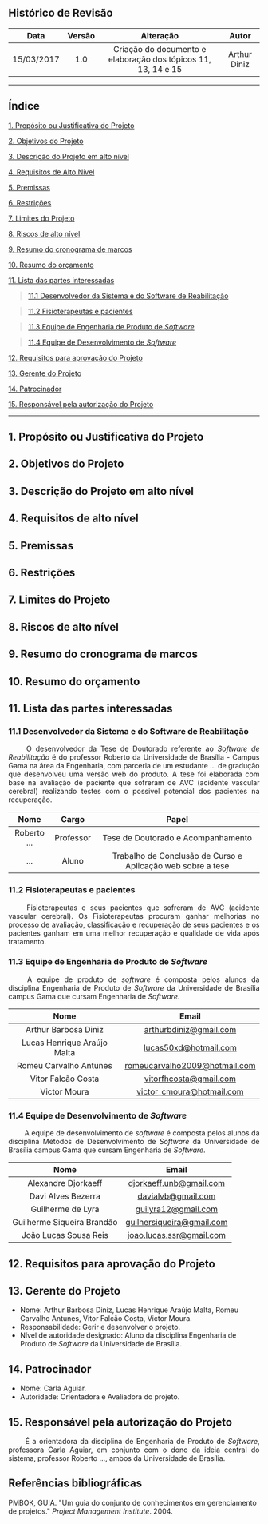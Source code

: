 ## Histórico de Revisão

|    Data    | Versão |                             Alteração                             |                    Autor                    |
|:----------:|:------:|:-----------------------------------------------------------------:|:-------------------------------------------:|
| 15/03/2017 |   1.0  | Criação do documento e elaboração dos tópicos 11, 13, 14 e 15 |                Arthur Diniz                 |


----
##  Índice

[1. Propósito ou Justificativa do Projeto](#1-propósito-ou-justificativa-do-projeto)

[2. Objetivos do Projeto](#2-objetivos-do-projeto)

[3. Descrição do Projeto em alto nível](#3-descrição-do-projeto-em-alto-nível)

[4. Requisitos de Alto Nível](#4-requisitos-de-alto-nível)

[5. Premissas](#5-premissas)

[6. Restrições](#6-restrições)

[7. Limites do Projeto](#7-limites-do-projeto)

[8. Riscos de alto nível](#8-riscos-de-alto-nível)

[9. Resumo do cronograma de marcos](#9-resumo-do-cronograma-de-marcos)

[10. Resumo do orçamento](#10-resumo-do-orçamento)

[11. Lista das partes interessadas](#11-lista-das-partes-interessadas)

 >[11.1 Desenvolvedor da Sistema e do Software de Reabilitação](#111-desenvolvedor-do-sistema-e-do-software-de-reabilitacao)

 >[11.2 Fisioterapeutas e pacientes](#112-fisioterapeutas-e-pacientes)

 >[11.3 Equipe de Engenharia de Produto de _Software_](#113-equipe-de-engenharia-de-produto-de-software)

 >[11.4 Equipe de Desenvolvimento de <i>Software</i>](#114-equipe-de-desenvolvimento-de-software)

[12. Requisitos para aprovação do Projeto](#12-equipe-de-desenvolvimento-de-software)

[13. Gerente do Projeto](#13-gerente-do-projeto)

[14. Patrocinador](#14-patrocinador)

[15. Responsável pela autorização do Projeto](#15.responsável-pela-autorização-do-projeto)

----

## 1. Propósito ou Justificativa do Projeto


## 2. Objetivos do Projeto

## 3. Descrição do Projeto em alto nível


## 4. Requisitos de alto nível


## 5. Premissas


## 6. Restrições


## 7. Limites do Projeto

## 8. Riscos de alto nível


## 9. Resumo do cronograma de marcos


## 10. Resumo do orçamento


## 11. Lista das partes interessadas
### 11.1 Desenvolvedor da Sistema e do Software de Reabilitação

<p align="justify"> &emsp;&emsp; O desenvolvedor da Tese de Doutorado referente ao <i>Software de Reabilitação</i> é  do professor Roberto da Universidade de Brasília - Campus Gama na área da Engenharia, com parceria de um estudante ...  de gradução que desenvolveu uma versão web do produto. A tese foi elaborada com base na avaliação de paciente que sofreram de AVC (acidente vascular cerebral) realizando testes com o possivel potencial dos pacientes na recuperação.</p>

|          Nome          |   Cargo   | Papel |
|:----------------------:|:---------:|:---------:|
| Roberto ... | Professor | Tese de Doutorado e Acompanhamento
|...          | Aluno  | Trabalho de Conclusão de Curso e Aplicação web sobre a tese|

### 11.2 Fisioterapeutas e pacientes

<p align="justify"> &emsp;&emsp; Fisioterapeutas e seus pacientes que sofreram de AVC (acidente vascular cerebral). Os Fisioterapeutas procuram ganhar melhorias no processo de avaliação, classificação e recuperação de seus pacientes e os pacientes ganham em uma melhor recuperação e qualidade de vida após tratamento.</p>

### 11.3 Equipe de Engenharia de Produto de <i>Software</i>

<p align="justify"> &emsp;&emsp; A equipe de produto de <i>software</i> é composta pelos alunos da disciplina Engenharia de Produto de <i>Software</i> da Universidade de Brasília campus Gama que cursam Engenharia de <i>Software</i>.</p>

|                 Nome                 |           Email           |
|:------------------------------------:|:-------------------------:|
| Arthur Barbosa Diniz | arthurbdiniz@gmail.com |
| Lucas Henrique Araújo Malta   | lucas50xd@hotmail.com  |
| Romeu Carvalho Antunes   | romeucarvalho2009@hotmail.com |
| Vitor Falcão Costa   | 	vitorfhcosta@gmail.com  |
| Victor Moura   | victor_cmoura@hotmail.com  |

### 11.4 Equipe de Desenvolvimento de <i>Software</i>

<p align="justify"> &emsp;&emsp; A equipe de desenvolvimento de <i>software</i> é composta pelos alunos da disciplina Métodos de Desenvolvimento de <i>Software</i> da Universidade de Brasília campus Gama que cursam Engenharia de <i>Software</i>.</p>

|              Nome              |             Email             |
|:------------------------------:|:-----------------------------:|
| Alexandre Djorkaeff | djorkaeff.unb@gmail.com |
| Davi Alves Bezerra   | davialvb@gmail.com |
| Guilherme de Lyra   | guilyra12@gmail.com |
| Guilherme Siqueira Brandão | guilhersiqueira@gmail.com |
| João Lucas Sousa Reis   | joao.lucas.ssr@gmail.com |


## 12. Requisitos para aprovação do Projeto

## 13. Gerente do Projeto

* Nome: Arthur Barbosa Diniz, Lucas Henrique Araújo Malta, Romeu Carvalho Antunes, Vitor Falcão Costa, Victor Moura.
* Responsabilidade: Gerir e desenvolver o projeto.
* Nível de autoridade designado: Aluno da disciplina Engenharia de Produto de <i>Software</i> da Universidade de Brasília.

## 14. Patrocinador

* Nome: Carla Aguiar.
* Autoridade: Orientadora e Avaliadora do projeto.

## 15. Responsável pela autorização do Projeto

<p align="justify"> &emsp;&emsp; É a orientadora da disciplina de Engenharia de Produto de <i>Software</i>, professora Carla Aguiar, em conjunto com o dono da ideia central do sistema, professor Roberto ..., ambos da Universidade de Brasília.</p>

## Referências bibliográficas

PMBOK, GUIA. "Um guia do conjunto de conhecimentos em gerenciamento de projetos." <i>Project Management Institute</i>. 2004.
